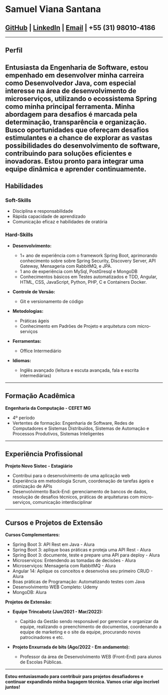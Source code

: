 # Samuel Viana Santana

## [GitHub](https://github.com/Samuckz?tab=repositories) | [LinkedIn](#) | [Email](mailto:contato.santanasamuel@gmail.com) | +55 (31) 98010-4186

---

## **Perfil**

Entusiasta da Engenharia de Software, estou empenhado em desenvolver minha carreira como Desenvolvedor Java, com especial interesse na área de desenvolvimento de microserviços, utilizando o ecossistema Spring como minha principal ferramenta. Minha abordagem para desafios é marcada pela determinação, transparência e organização. Busco oportunidades que ofereçam desafios estimulantes e a chance de explorar as vastas possibilidades do desenvolvimento de software, contribuindo para soluções eficientes e inovadoras. Estou pronto para integrar uma equipe dinâmica e aprender continuamente. 
---

## **Habilidades**

### **Soft-Skills**
- Disciplina e responsabilidade
- Rápida capacidade de aprendizado
- Comunicação eficaz e habilidades de oratória

### **Hard-Skills**
- **Desenvolvimento:**
  - 1+ ano de experiência com o framework Spring Boot, aprimorando conhecimento sobre sobre Spring Security, Discovery Server, API Gateway, Mensageria com RabbitMQ, e JPA. 
  - 1 ano de experiência com MySql, PostGresql e MongoDB
  - Conhecimentos básicos em Testes automatizados e TDD, Angular, HTML, CSS, JavaScript, Python, PHP, C e Containers Docker.
 
- **Controle de Versão:**
  - Git e versionamento de código

- **Metodologias:**
  - Práticas ágeis
  - Conhecimento em Padrões de Projeto e arquitetura com micro-serviços

- **Ferramentas:**
  - Office Intermediário

- **Idiomas:**
  - Inglês avançado (leitura e escuta avançada, fala e escrita intermediárias)

---

## **Formação Acadêmica**

**Engenharia da Computação - CEFET MG**
- 4º período
- Vertentes de formação: Engenharia de Software, Redes de Computadores e Sistemas Distribuídos, Sistemas de Automação e Processos Produtivos, Sistemas Inteligentes

---

## **Experiência Profissional**

**Projeto Novo Sistec - Estagiário**
- Contribui para o desenvolvimento de uma aplicação web
- Experiência em metodologia Scrum, coordenação de tarefas ágeis e otimização de APIs
- Desenvolvimento Back-End: gerenciamento de bancos de dados, resolução de desafios técnicos, práticas de arquiteturas com micro-serviços, comunicação interdisciplinar

---

## **Cursos e Projetos de Extensão**

**Cursos Complementares:**
- Spring Boot 3: API Rest em Java - Alura
- Spring Boot 3: aplique boas práticas e proteja uma API Rest - Alura
- Spring Boot 3: documente, teste e prepare uma API para deploy - Alura
- Microserviços: Entendendo as tomadas de decisões - Alura
- Microserviços: Mensageria com RabbitMQ - Alura
- Angular 14: Aplique os conceitos e desenvolva seu primeiro CRUD - Alura
- Boas práticas de Programação: Automatizando testes com Java
- Desenvolvimento WEB Completo: Udemy
- MongoDB: Alura

**Projetos de Extensão:**
- **Equipe Trincabotz (Jun/2021 - Mar/2022):**
  - Capitão da Gestão sendo responsável por gerenciar e organizar da equipe, realizando o preenchimento de documentos, coordenando a equipe de marketing e o site da equipe, procurando novos patrocinadores e etc.

- **Projeto Enxurrada de bits (Ago/2022 - Em andamento):**
  - Professor da área de Desenvolvimento WEB (Front-End) para alunos de Escolas Públicas.

---

**Estou entusiasmado para contribuir para projetos desafiadores e continuar expandindo minha bagagem técnica. Vamos criar algo incrível juntos!**
